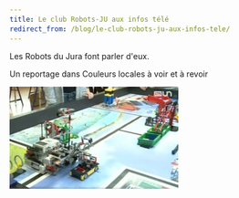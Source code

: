 ```yaml
---
title: Le club Robots-JU aux infos télé
redirect_from: /blog/le-club-robots-ju-aux-infos-tele/
---
```


Les Robots du Jura font parler d'eux.

Un reportage dans Couleurs locales à voir et à revoir 

[![Voir la vidéo](/media/posts/2016-04-18-video-couleurs-locales.jpg)](http://www.rts.ch/play/tv/couleurs-locales/video/ju-des-jeunes-se-retrouvent-pour-construire-et-programmer-des-robots?id=7658019)

